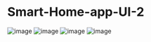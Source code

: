 # Smart-Home-app-UI-2

![image](https://github.com/kunal7216/Smart-Home-app-UI-2/assets/112888767/b74dd5aa-4278-40a3-9fa2-2b45b1aee241)
![image](https://github.com/kunal7216/Smart-Home-app-UI-2/assets/112888767/b5becb21-7a5f-422a-9180-ad6270cbaeeb)
![image](https://github.com/kunal7216/Smart-Home-app-UI-2/assets/112888767/42c1f72f-29b3-4dd7-90f6-624a95f3ebc3)
![image](https://github.com/kunal7216/Smart-Home-app-UI-2/assets/112888767/8c95b43a-eea1-48ba-8c0d-fe756d38e646)
